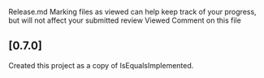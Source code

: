 Release.md
Marking files as viewed can help keep track of your progress, but will not affect your submitted review Viewed
Comment on this file

## [0.7.0]
Created this project as a copy of IsEqualsImplemented.
